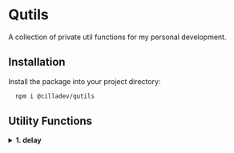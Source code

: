 # Qutils

A collection of private util functions for my personal development.


## Installation
Install the package into your project directory:
```bash
  npm i @cilladev/qutils
```

## Utility Functions

</details>
<details>
<summary><strong> 1. delay </strong></summary>

<br/>
The `delay` function is used to introduce a delay in the execution of a program. It is commonly used in scenarios where you want to pause the execution of a program for a specific amount of time.

### Parameters

- `milliseconds` (integer): The number of milliseconds to delay the program execution.

### Return Value
A promise that resolves after the specified delay.


### Example Usage
```typescript

import { delay } from "@cilladev/qutil"

async function sendRequest() {
  await delay(1000) // delay for 1 second

  //...
}
```

</details>